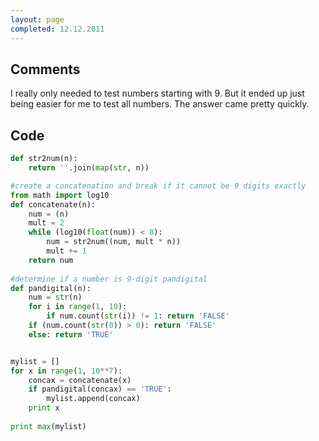 ```yaml
---
layout: page
completed: 12.12.2011
---
```


## Comments

I really only needed to test numbers starting with 9. But it ended up just
being easier for me to test all numbers. The answer came pretty quickly.

## Code

```python
def str2num(n):
	return ''.join(map(str, n))		

#create a concatenation and break if it cannot be 9 digits exactly
from math import log10
def concatenate(n):
	num = (n)
	mult = 2
	while (log10(float(num)) < 8):
		num = str2num((num, mult * n))
		mult += 1
	return num
	
#determine if a number is 9-digit pandigital
def pandigital(n):
	num = str(n)
	for i in range(1, 10):
		if num.count(str(i)) != 1: return 'FALSE'
	if (num.count(str(0)) > 0): return 'FALSE'
	else: return 'TRUE'


mylist = []
for x in range(1, 10**7):
	concax = concatenate(x)
	if pandigital(concax) == 'TRUE':
		mylist.append(concax)
	print x
		
print max(mylist)
```
